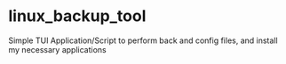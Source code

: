 # linux_backup_tool
Simple TUI Application/Script to perform back and config files, and install my necessary applications
